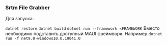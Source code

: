 ### Srtm File Grabber

Для запуска:

`dotnet restore`
`dotnet build`
`dotnet run --framework <FRAMEWORK` Вместо <FRAMEWORK> необходимо подставить доступный MAUI фреймворк. Например `dotnet run -f net9.0-windows10.0.19041.0`
